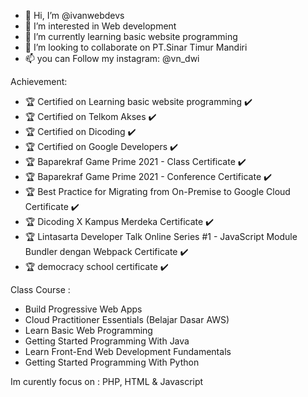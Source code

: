 - 👋 Hi, I’m @ivanwebdevs
- 👀 I’m interested in Web development
- 🌱 I’m currently learning basic website programming
- 💞️ I’m looking to collaborate on PT.Sinar Timur Mandiri
- 📫 you can Follow my instagram: @vn_dwi

Achievement:

- 🏆 Certified on Learning basic website programming ✔️
- 🏆 Certified on Telkom Akses ✔️
- 🏆 Certified on Dicoding ✔️
- 🏆 Certified on Google Developers ✔️
- 🏆 Baparekraf Game Prime 2021 - Class Certificate ✔️
- 🏆 Baparekraf Game Prime 2021 - Conference Certificate ✔️
- 🏆 Best Practice for Migrating from On-Premise to Google Cloud Certificate ✔️
- 🏆 Dicoding X Kampus Merdeka Certificate ✔️
- 🏆 Lintasarta Developer Talk Online Series #1 - JavaScript Module Bundler dengan Webpack Certificate ✔️
- 🏆 democracy school certificate ✔️


Class Course :

- Build Progressive Web Apps
- Cloud Practitioner Essentials (Belajar Dasar AWS)
- Learn Basic Web Programming
- Getting Started Programming With Java
- Learn Front-End Web Development Fundamentals
- Getting Started Programming With Python


Im curently focus on : PHP, HTML & Javascript




<!---
ivanwebdevs/ivanwebdevs is a ✨ special ✨ repository because its `README.md` (this file) appears on your GitHub profile.
You can click the Preview link to take a look at your changes.
--->
